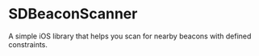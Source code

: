 # SDBeaconScanner
A simple iOS library that helps you scan for nearby beacons with defined constraints.
